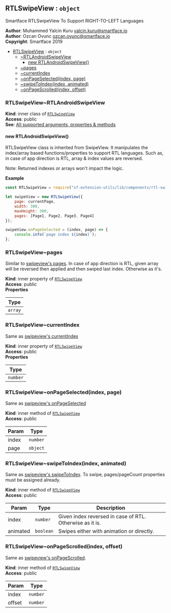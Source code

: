 <a name="module_RTLSwipeView"></a>

## RTLSwipeView : <code>object</code>
Smartface RTLSwipeView To Support RIGHT-TO-LEFT Languages

**Author**: Muhammed Yalcin Kuru <yalcin.kuru@smartface.io>  
**Author**: Ozcan Ovunc <ozcan.ovunc@smartface.io>  
**Copyright**: Smartface 2019  

* [RTLSwipeView](#module_RTLSwipeView) : <code>object</code>
    * [~RTLAndroidSwipeView](#module_RTLSwipeView..RTLAndroidSwipeView)
        * [new RTLAndroidSwipeView()](#new_module_RTLSwipeView..RTLAndroidSwipeView_new)
    * [~pages](#module_RTLSwipeView..pages)
    * [~currentIndex](#module_RTLSwipeView..currentIndex)
    * [~onPageSelected(index, page)](#module_RTLSwipeView..onPageSelected)
    * [~swipeToIndex(index, animated)](#module_RTLSwipeView..swipeToIndex)
    * [~onPageScrolled(index, offset)](#module_RTLSwipeView..onPageScrolled)

<a name="module_RTLSwipeView..RTLAndroidSwipeView"></a>

### RTLSwipeView~RTLAndroidSwipeView
**Kind**: inner class of [<code>RTLSwipeView</code>](#module_RTLSwipeView)  
**Access**: public  
**See**: [All supported arguments, properties & methods](http://ref.smartface.io/#!/api/UI.SwipeView)  
<a name="new_module_RTLSwipeView..RTLAndroidSwipeView_new"></a>

#### new RTLAndroidSwipeView()
RTLSwipeView class is inherited from SwipeView. It manipulates the index/array 
based functions/properties to support RTL languages. Such as, in case of app 
direction is RTL, array & index values are reversed.

Note: Returned indexes or arrays won't impact the logic.

**Example**  
```js
const RTLSwipeView = require("sf-extension-utils/lib/components/rtl-swipeview");

let swipeView = new RTLSwipeView({
    page: currentPage,
    width: 300,
    maxHeight: 300,
    pages: [Page1, Page2, Page3, Page4]
});

swipeView.onPageSelected = (index, page) => {
    console.info(`page index ${index}`);
};
```
<a name="module_RTLSwipeView..pages"></a>

### RTLSwipeView~pages
Similar to [swipeview's pages](http://ref.smartface.io/#!/api/UI.SwipeView-property-pages). In case of 
app direction is RTL, given array will be reversed then applied and then swiped last index. Otherwise as it's.

**Kind**: inner property of [<code>RTLSwipeView</code>](#module_RTLSwipeView)  
**Access**: public  
**Properties**

| Type |
| --- |
| <code>array</code> | 

<a name="module_RTLSwipeView..currentIndex"></a>

### RTLSwipeView~currentIndex
Same as [swipeview's currentIndex](http://ref.smartface.io/#!/api/UI.SwipeView-property-currentIndex)

**Kind**: inner property of [<code>RTLSwipeView</code>](#module_RTLSwipeView)  
**Access**: public  
**Properties**

| Type |
| --- |
| <code>number</code> | 

<a name="module_RTLSwipeView..onPageSelected"></a>

### RTLSwipeView~onPageSelected(index, page)
Same as [swipeview's onPageSelected](http://ref.smartface.io/#!/api/UI.SwipeView-event-onPageSelected)

**Kind**: inner method of [<code>RTLSwipeView</code>](#module_RTLSwipeView)  
**Access**: public  

| Param | Type |
| --- | --- |
| index | <code>number</code> | 
| page | <code>object</code> | 

<a name="module_RTLSwipeView..swipeToIndex"></a>

### RTLSwipeView~swipeToIndex(index, animated)
Same as [swipeview's swipeToIndex](http://ref.smartface.io/#!/api/UI.SwipeView-method-swipeToIndex). To swipe, pages/pageCount properties must be assigned already.

**Kind**: inner method of [<code>RTLSwipeView</code>](#module_RTLSwipeView)  
**Access**: public  

| Param | Type | Description |
| --- | --- | --- |
| index | <code>number</code> | Given index reversed in case of RTL. Otherwise as it is. |
| animated | <code>boolean</code> | Swipes either with animation or directly. |

<a name="module_RTLSwipeView..onPageScrolled"></a>

### RTLSwipeView~onPageScrolled(index, offset)
Same as [swipeview's onPageScrolled](http://ref.smartface.io/#!/api/UI.SwipeView-event-onPageScrolled).

**Kind**: inner method of [<code>RTLSwipeView</code>](#module_RTLSwipeView)  
**Access**: public  

| Param | Type |
| --- | --- |
| index | <code>number</code> | 
| offset | <code>number</code> | 


